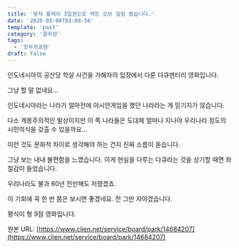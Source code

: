 ```yaml
---
title: '왓챠 플레이 3일권으로 액트 오브 킬링 봤습니다.'
date: '2020-03-08T03:08:56'
template: 'post'
category: '클리앙'
tags: 
  - '모두의공원'
draft: false
---
```


인도네시아의 공산당 학살 사건을 가해자의 입장에서 다룬 다큐멘터리 영화입니다.

그냥 할 말 없네요...

인도네시아라는 나라가 얼마전에 아시안게임을 했던 나라라는 게 믿기지가 않습니다.

다소 계몽주의적인 발상이지만 이 쪽 나라들은 도대체 얼마나 지나야 우리나라 정도의 시민의식을 갖출 수 있을까요...

이런 것도 문화적 차이로 생각해야 하는 건지 진짜 소름이 돋습니다.

그냥 보는 내내 불편함을 느꼈습니다. 이게 현실을 다루는 다큐라는 것을 상기할 때면 좌절감이 들었습니다.

우리나라도 불과 60년 전만해도 저랬겠죠.

이 기회에 꼭 한 번 쯤은 보시면 좋겠네요. 전 그만 자야겠습니다.

평식이 형 9점 영화입니다.

원본 URL: [https://www.clien.net/service/board/park/14684207](https://www.clien.net/service/board/park/14684207)